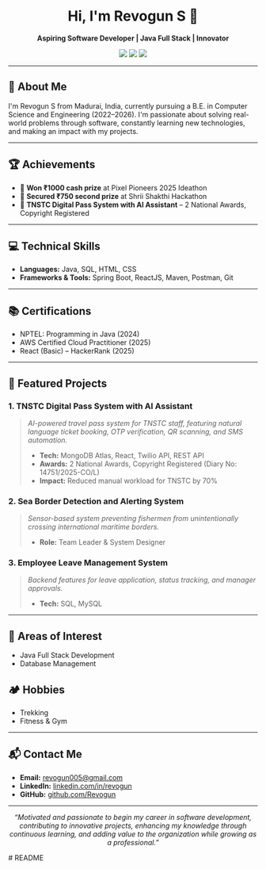 <!-- Profile README for Revogun -->

<h1 align="center">Hi, I'm Revogun S 👋</h1>
<p align="center">
  <b>Aspiring Software Developer | Java Full Stack | Innovator</b>
</p>
<p align="center">
  <a href="https://github.com/Revogun"><img src="https://img.shields.io/badge/GitHub-Revogun-black?logo=github"></a>
  <a href="https://www.linkedin.com/in/revogun/"><img src="https://img.shields.io/badge/LinkedIn-Revogun-blue?logo=linkedin"></a>
  <a href="mailto:revogun005@gmail.com"><img src="https://img.shields.io/badge/Email-Contact-green?logo=gmail"></a>
</p>

---

## 🚀 About Me

I'm Revogun S from Madurai, India, currently pursuing a B.E. in Computer Science and Engineering (2022–2026). I'm passionate about solving real-world problems through software, constantly learning new technologies, and making an impact with my projects.

---

## 🏆 Achievements

- 🥇 **Won ₹1000 cash prize** at Pixel Pioneers 2025 Ideathon
- 🥈 **Secured ₹750 second prize** at Shrii Shakthi Hackathon
- 🏅 **TNSTC Digital Pass System with AI Assistant** – 2 National Awards, Copyright Registered

---

## 💻 Technical Skills

- **Languages:** Java, SQL, HTML, CSS
- **Frameworks & Tools:** Spring Boot, ReactJS, Maven, Postman, Git

---

## 📚 Certifications

- NPTEL: Programming in Java (2024)
- AWS Certified Cloud Practitioner (2025)
- React (Basic) – HackerRank (2025)

---

## 🌟 Featured Projects

### 1. TNSTC Digital Pass System with AI Assistant
> *AI-powered travel pass system for TNSTC staff, featuring natural language ticket booking, OTP verification, QR scanning, and SMS automation.*
> - **Tech:** MongoDB Atlas, React, Twilio API, REST API
> - **Awards:** 2 National Awards, Copyright Registered (Diary No: 14751/2025-CO/L)
> - **Impact:** Reduced manual workload for TNSTC by 70%

### 2. Sea Border Detection and Alerting System
> *Sensor-based system preventing fishermen from unintentionally crossing international maritime borders.*
> - **Role:** Team Leader & System Designer

### 3. Employee Leave Management System
> *Backend features for leave application, status tracking, and manager approvals.*
> - **Tech:** SQL, MySQL

---

## 🎯 Areas of Interest

- Java Full Stack Development
- Database Management

## 🏕️ Hobbies

- Trekking
- Fitness & Gym

---

## 📬 Contact Me

- **Email:** revogun005@gmail.com
- **LinkedIn:** [linkedin.com/in/revogun](https://www.linkedin.com/in/revogun/)
- **GitHub:** [github.com/Revogun](https://github.com/Revogun)

---

<p align="center">
  <i>“Motivated and passionate to begin my career in software development, contributing to innovative projects, enhancing my knowledge through continuous learning, and adding value to the organization while growing as a professional.”</i>
</p>
# README
